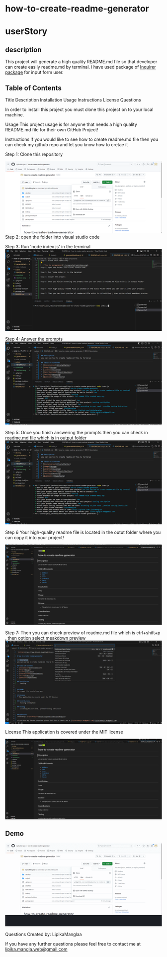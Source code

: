 # how-to-create-readme-generator


# userStory
## description
This project will generate a high quality README.md file so that developer can create easily readme.md by terminal. i have used package of  [Inquirer package](https://www.npmjs.com/package/inquirer/v/8.2.4) for input form user.

## Table of Contents
Title
Description
Installation
Usage
Instructions
License
Questions

In order to install this project you must clone this project on to your local machine.

Usage
This project usage is for anyone that needs a high quality README.md file for their own GitHub Project!

Instructions
If you would like to see how to create readme.md file then you can check my github repo and let you know  how to cretae it

Step 1: Clone this repository

  ![This is screenshot](./screenshot/sshclone.png)
Step 2: open the folder into visual studio code

Step 3: Run 'node index js' in the terminal 
![This is screenshot](./screenshot/run-command.png)

Step 4: Answer the prompts
![This is screenshot](./screenshot/prompt-question-terminal.png)

Step 5: Once you finish answering the prompts then you can check in readme.md file which is in output folder
![This is screenshot](./screenshot/output-folder.png)

Step 6  Your high-quality readme file is located in the outut folder where you can copy it into your project!

![This is screenshot](./screenshot/preview-readme.png)

Step 7: Then you can check preview of readme.md file which is ctrl+shift+p , then option select meakdown preview
![This is screenshot](./screenshot/how-see-preview-readme.png)

License
This application is covered under the MIT license

![This is screenshot](./screenshot/preview-readme.png)



## Demo
![This is screenshot](./screenshot/demo.gif)

Questions
Created by: LipikaManglaa

If you have any further questions please feel free to contact me at lipika.mangla.web@gmail.com
